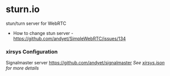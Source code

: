 # sturn.io
stun/turn server for WebRTC

  - How to change stun server - https://github.com/andyet/SimpleWebRTC/issues/134

### xirsys Configuration
  Signalmaster server https://github.com/andyet/signalmaster
_See [xirsys.json](xirsys.json) for more details_

